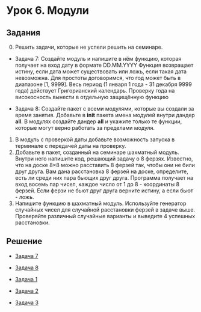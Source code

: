 # Урок 6. Модули

## Задания

0. Решить задачи, которые не успели решить на семинаре.

- Задача 7:
Создайте модуль и напишите в нём функцию, которая получает на вход дату в формате DD.MM.YYYY
Функция возвращает истину, если дата может существовать или ложь, если такая дата невозможна.
Для простоты договоримся, что год может быть в диапазоне [1, 9999]. 
Весь период (1 января 1 года - 31 декабря 9999 года) действует Григорианский календарь. 
Проверку года на високосность вынести в отдельную защищённую функцию

- Задача 8:
Создайте пакет с всеми модулями, которые вы создали за время занятия. 
Добавьте в __init__ пакета имена модулей внутри дандер __all__. 
В модулях создайте дандер __all__ и укажите только те функции, которые могут верно работать за пределами модуля.

1. В модуль с проверкой даты добавьте возможность запуска в терминале с передачей даты на проверку.
2. Добавьте в пакет, созданный на семинаре шахматный модуль. Внутри него напишите код, решающий задачу о 8 ферзях.
   Известно, что на доске 8×8 можно расставить 8 ферзей так, чтобы они не били друг друга. Вам дана расстановка 8 ферзей на доске, определите, есть ли среди них пара бьющих друг друга. Программа получает на вход восемь пар чисел, каждое число от 1 до 8 - координаты 8 ферзей. Если ферзи не бьют друг друга верните истину, а если бьют - ложь.
3. Напишите функцию в шахматный модуль. Используйте генератор случайных чисел для случайной расстановки ферзей в задаче выше. Проверяйте различный случайные  варианты и выведите 4 успешных расстановки.

## Решение

- [Задача 7](https://github.com/allseenn/pythondive/blob/main/06.Tasks/games/guess_data.py)

- [Задача 8](https://github.com/allseenn/pythondive/blob/main/06.Tasks/games/__init__.py)


- [Задача 1](https://github.com/allseenn/pythondive/blob/main/06.Tasks/games/guess_date.py)

- [Задача 2](https://github.com/allseenn/pythondive/blob/main/06.Tasks/games/guess_chess.py)

- [Задача 3](https://github.com/allseenn/pythondive/blob/main/06.Tasks/games/guess_chess.py)

